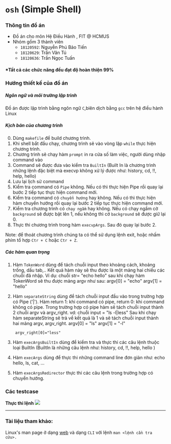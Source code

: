 # `osh` (Simple Shell)



### Thông tin đồ án

-   Đồ án cho môn Hệ Điều Hành , FIT @ HCMUS
-   Nhóm gồm 3 thành viên
    -   `18120592`: Nguyễn Phú Bảo Tiến
    -   `18120629`: Trần Văn Tú
    -   `18120636`: Trần Ngọc Tuấn

#### *Tất cả các chức năng đều đạt độ hoàn thiện 99%

### Hướng thiết kế của đồ án
##### Ngôn ngữ và môi trường lập trình

Đồ án được lập trình bằng ngôn ngữ `C`,biên dịch bằng `gcc` trên hệ điều hành Linux 


##### Kịch bản của chương trình

0. Dùng `makefile` để build chương trình.
1. Khi shell bắt đầu chạy, chương trình sẽ vào vòng lặp `while` thực hiện chương trình.
2. Chương trình sẽ chạy hàm `prompt` in ra cửa số làm việc, người dùng nhập command vào
3. Command sẽ được đưa vào kiểm tra `BuiltIn` (Built In là chương trình những lệnh đặc biệt mà execvp không xử lý được như: history, cd, !!, help, hello)
4. Lưu lại lịch sử command
5. Kiểm tra command có `Pipe` không. Nếu có thì thực hiện Pipe rồi quay lại bước 2 tiếp tục thực hiện command mới.
6. Kiểm tra command có `chuyển hướng` hay không. Nếu có thì thực hiện hàm chuyển hướng rồi quay lại bước 2 tiếp tục thực hiện command mới.
7. Kiểm tra chương trình có `chạy ngầm` hay không. Nếu có chạy ngầm cờ `background` sẽ được bật lên 1, nếu không thì cờ `background` sẽ được giữ lại 0.
8. Thực thi chương trình trong hàm `execvpArgs`. Sau đó quay lại bước 2.

Note: để thoát chương trình chúng ta có thể sử dụng lệnh exit, hoặc nhấm phím tổ hợp `Ctr + C` hoặc `Ctr + Z`.


##### Các hàm quan trọng
1. Hàm `TokenWord` dùng để tách chuỗi input theo khoảng cách, khoảng trống, dấu tab,.. Kết quả hàm này sẽ thu được là một mảng hai chiều các chuỗi đã nhập.
	Ví dụ: chuỗi str= "echo hello"
		sau khi chạy hàm TokenWord sẽ thu được mảng argv như sau: 
		argv[0] = "echo"
		argv[1] = "hello"
2. Hàm `separateString` dùng để tách chuỗi input đầu vào trong trường hợp có Pipe ('|').
	Hàm return 1: khi command có pipe, return 0: khi command không có pipe. 
	Trong trường hợp có pipe hàm sẽ tách chuỗi input thành 2 chuỗi argv và argv_right.
	vd: chuỗi input = "ls -l|less"
		Sau khi chạy hàm separateString sẽ trả về kết quả là 1 và sẽ tách chuỗi input thành hai mảng argv, argv_right.
		argv[0] = "ls"
		argv[1] = "-l"
		
		argv_right[0]="less"
3. Hàm `execArgsBuiltIn` dùng để kiểm tra và thực thi các câu lệnh thuộc loại BuiltIn (BuiltIn là những câu lệnh như: history, cd, !!, help, hello ) 
4. Hàm `execArgs` dùng để thực thi những command line đơn giản như: echo hello, ls, cat, ...
5. Hàm `execArgsRedirector` thực thi các câu lệnh trong trường hợp có chuyển hướng.

### Các testcase
**Thực thi lệnh**
![](https://i.imgur.com/fuwVskl.png)





---


### Tài liệu tham khảo:
Linux's man page ở dạng [web](https://linux.die.net/man/) và dạng `CLI` với lệnh `man <lệnh cần tra cứu>.`

